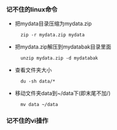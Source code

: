 ### 记不住的linux命令
+ 把mydata目录压缩为mydata.zip

        zip -r mydata.zip mydata 

+ 把mydata.zip解压到mydatabak目录里面

        unzip mydata.zip -d mydatabak

+ 查看文件夹大小
        
        du -sh data/*
+ 移动文件夹data到~/data下(即末尾不加/)

        mv data ~/data
### 记不住的vi操作
